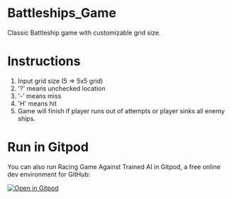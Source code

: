 # Battleships_Game
Classic Battleship game with customizable grid size.

# Instructions 
1) Input grid size (5 => 5x5 grid) 
2) '?' means unchecked location
3) '-' means miss
4) 'H' means hit 
5) Game will finish if player runs out of attempts or player sinks all enemy ships.

# Run in Gitpod

You can also run Racing Game Against Trained AI in Gitpod, a free online dev environment for GitHub:

[![Open in Gitpod](https://gitpod.io/button/open-in-gitpod.svg)](https://gitpod.io/#https://github.com/MichaelBenliyan/Battleships_Game)
